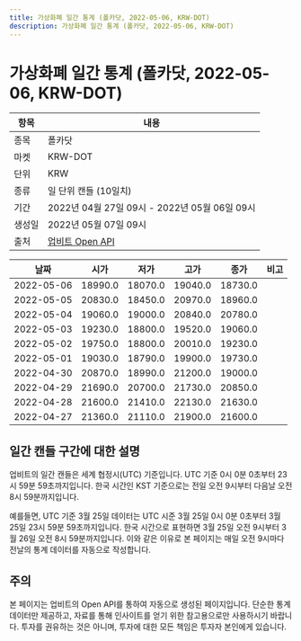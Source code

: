 ```yaml
---
title: 가상화폐 일간 통계 (폴카닷, 2022-05-06, KRW-DOT)
description: 가상화폐 일간 통계 (폴카닷, 2022-05-06, KRW-DOT)
---
```



가상화폐 일간 통계 (폴카닷, 2022-05-06, KRW-DOT)
===

|항목|내용|
|--|--|
|종목|폴카닷|
|마켓|KRW-DOT|
|단위|KRW|
|종류|일 단위 캔들 (10일치)|
|기간|2022년 04월 27일 09시 - 2022년 05월 06일 09시|
|생성일|2022년 05월 07일 09시|
|출처|[업비트 Open API](https://docs.upbit.com)|


|날짜|시가|저가|고가|종가|비고|
|--|--|--|--|--|--|
|2022-05-06|18990.0|18070.0|19040.0|18730.0|    |
|2022-05-05|20830.0|18450.0|20970.0|18960.0|    |
|2022-05-04|19060.0|19000.0|20840.0|20780.0|    |
|2022-05-03|19230.0|18800.0|19520.0|19060.0|    |
|2022-05-02|19750.0|18800.0|20010.0|19230.0|    |
|2022-05-01|19030.0|18790.0|19900.0|19730.0|    |
|2022-04-30|20870.0|18990.0|21200.0|19000.0|    |
|2022-04-29|21690.0|20700.0|21730.0|20850.0|    |
|2022-04-28|21600.0|21410.0|22130.0|21630.0|    |
|2022-04-27|21360.0|21110.0|21900.0|21600.0|    |


일간 캔들 구간에 대한 설명
---


업비트의 일간 캔들은 세계 협정시(UTC) 기준입니다. 
UTC 기준 0시 0분 0초부터 23시 59분 59초까지입니다. 
한국 시간인 KST 기준으로는 전일 오전 9시부터 다음날 오전 8시 59분까지입니다. 


예를들면, UTC 기준 3월 25일 데이터는 UTC 시준 3월 25일 0시 0분 0초부터 3월 25일 23시 59분 59초까지입니다. 
한국 시간으로 표현하면 3월 25일 오전 9시부터 3월 26일 오전 8시 59분까지입니다. 
이와 같은 이유로 본 페이지는 매일 오전 9시마다 전날의 통계 데이터를 자동으로 작성합니다. 


주의
---


본 페이지는 업비트의 Open API를 통하여 자동으로 생성된 페이지입니다. 
단순한 통계 데이터만 제공하고, 자료를 통해 인사이트를 얻기 위한 참고용으로만 사용하시기 바랍니다. 
투자를 권유하는 것은 아니며, 투자에 대한 모든 책임은 투자자 본인에게 있습니다. 
